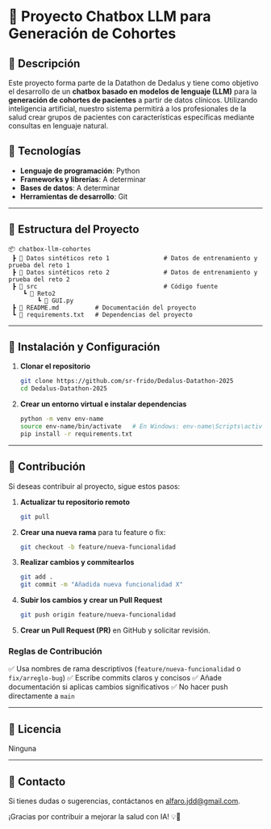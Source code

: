 # 📌 Proyecto Chatbox LLM para Generación de Cohortes

## 📖 Descripción
Este proyecto forma parte de la Datathon de Dedalus y tiene como objetivo el desarrollo de un **chatbox basado en modelos de lenguaje (LLM)** para la **generación de cohortes de pacientes** a partir de datos clínicos. Utilizando inteligencia artificial, nuestro sistema permitirá a los profesionales de la salud crear grupos de pacientes con características específicas mediante consultas en lenguaje natural.

## 🚀 Tecnologías
- **Lenguaje de programación**: Python
- **Frameworks y librerías**: A determinar
- **Bases de datos**: A determinar 
- **Herramientas de desarrollo**: Git

---

## 📂 Estructura del Proyecto
```
📦 chatbox-llm-cohortes
 ┣ 📂 Datos sintéticos reto 1               # Datos de entrenamiento y prueba del reto 1
 ┣ 📂 Datos sintéticos reto 2               # Datos de entrenamiento y prueba del reto 2
 ┣ 📂 src                                   # Código fuente
    ┗ 📂 Reto2
        ┗ 📜 GUI.py
 ┣ 📜 README.md          # Documentación del proyecto
 ┗ 📜 requirements.txt   # Dependencias del proyecto
```

---

## 📌 Instalación y Configuración

1. **Clonar el repositorio**
   ```bash
   git clone https://github.com/sr-frido/Dedalus-Datathon-2025
   cd Dedalus-Datathon-2025
   ```

2. **Crear un entorno virtual e instalar dependencias**
   ```bash
   python -m venv env-name
   source env-name/bin/activate   # En Windows: env-name\Scripts\activate
   pip install -r requirements.txt
   ```

---

## 🤝 Contribución
Si deseas contribuir al proyecto, sigue estos pasos:

1. **Actualizar tu repositorio remoto**
    ```bash
   git pull
   ```

2. **Crear una nueva rama** para tu feature o fix:
   ```bash
   git checkout -b feature/nueva-funcionalidad
   ```

3. **Realizar cambios y commitearlos**
   ```bash
   git add .
   git commit -m "Añadida nueva funcionalidad X"
   ```

4. **Subir los cambios y crear un Pull Request**
   ```bash
   git push origin feature/nueva-funcionalidad
   ```

5. **Crear un Pull Request (PR)** en GitHub y solicitar revisión.

### Reglas de Contribución
✅ Usa nombres de rama descriptivos (`feature/nueva-funcionalidad` o `fix/arreglo-bug`)
✅ Escribe commits claros y concisos
✅ Añade documentación si aplicas cambios significativos
✅ No hacer push directamente a `main`

---

## 📄 Licencia
Ninguna

---

## 📧 Contacto
Si tienes dudas o sugerencias, contáctanos en [alfaro.jdd@gmail.com](mailto:alfaro.jdd@gmail.com).

¡Gracias por contribuir a mejorar la salud con IA! 💡🚀

